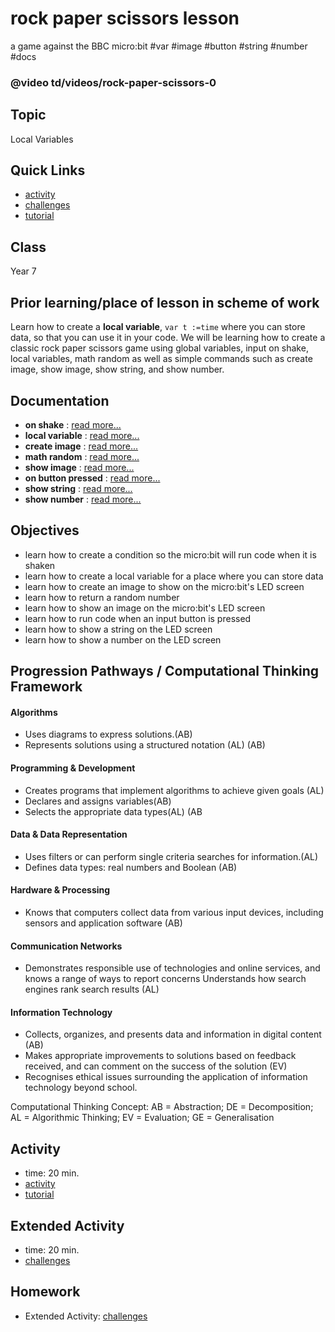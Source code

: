 # rock paper scissors lesson

a game against the BBC micro:bit #var #image #button #string #number #docs

### @video td/videos/rock-paper-scissors-0

## Topic

Local Variables

## Quick Links

* [activity](/microbit/lessons/rock-paper-scissors/activity)
* [challenges](/microbit/lessons/rock-paper-scissors/challenges)
* [tutorial](/microbit/lessons/rock-paper-scissors/tutorial)

## Class

Year 7

## Prior learning/place of lesson in scheme of work

Learn how to create a **local variable**, `var t :=time` where you can store data, so that you can use it in your code. We will be learning how to create a classic rock paper scissors game using global variables, input on shake, local variables, math random as well as simple commands such as create image, show image, show string, and show number.

## Documentation

* **on shake** : [read more...](/microbit/reference/input/on-gesture)
* **local variable** : [read more...](/microbit/reference/variables/var)
* **create image** : [read more...](/microbit/reference/images/create-image)
* **math random** : [read more...](/microbit/js/math)
* **show image** : [read more...](/microbit/reference/images/show-image)
* **on button pressed** : [read more...](/microbit/reference/input/on-button-pressed)
* **show string** : [read more...](/microbit/reference/basic/show-string)
* **show number** : [read more...](/microbit/reference/basic/show-number)

## Objectives

* learn how to create a condition so the micro:bit will run code when it is shaken
* learn how to create a local variable for a place where you can store data
* learn how to create an image to show on the micro:bit's LED screen
* learn how to return a random number
* learn how to show an image on the micro:bit's LED screen
* learn how to run code when an input button is pressed
* learn how to show a string on the LED screen
* learn how to show a number on the LED screen

## Progression Pathways / Computational Thinking Framework

#### Algorithms

* Uses diagrams to express solutions.(AB)
* Represents solutions using a structured notation (AL) (AB)

#### Programming & Development

* Creates programs that implement algorithms to achieve given goals (AL)
*  Declares and assigns variables(AB)
* Selects the appropriate data types(AL) (AB

#### Data & Data Representation

* Uses filters or can perform single criteria searches for information.(AL)
* Defines data types: real numbers and Boolean (AB)

#### Hardware & Processing

* Knows that computers collect data from various input devices, including sensors and application software (AB)

#### Communication Networks

* Demonstrates responsible use of technologies and online services, and knows a range of ways to report concerns Understands how search engines rank search results (AL)

#### Information Technology

* Collects, organizes, and presents data and information in digital content (AB)
* Makes appropriate improvements to solutions based on feedback received, and can comment on the success of the solution (EV)
* Recognises ethical issues surrounding the application of information technology beyond school.

Computational Thinking Concept: AB = Abstraction; DE = Decomposition; AL = Algorithmic Thinking; EV = Evaluation; GE = Generalisation

## Activity

* time: 20 min.
* [activity](/microbit/lessons/rock-paper-scissors/activity)
* [tutorial](/microbit/lessons/rock-paper-scissors/tutorial)

## Extended Activity

* time: 20 min.
* [challenges](/microbit/lessons/rock-paper-scissors/challenges)

## Homework

* Extended Activity: [challenges](/microbit/lessons/rock-paper-scissors/challenges)

